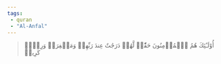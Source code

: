 ```yaml
---
tags: 
 - quran 
 - "Al-Anfal"
---
```


> أُوْلَـٰٓئِكَ هُمُ ٱلۡمُؤۡمِنُونَ حَقّٗاۚ لَّهُمۡ دَرَجَٰتٌ عِندَ رَبِّهِمۡ وَمَغۡفِرَةٞ وَرِزۡقٞ كَرِيمٞ
